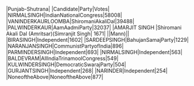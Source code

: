  
|Punjab-Shutrana|
|Candidate|Party|Votes|
|NIRMALSINGH|IndianNationalCongress|58008|
|VANINDERKAURLOOMBA|ShiromaniAkaliDal|39488|
|PALWINDERKAUR|AamAadmiParty|32037|
|AMARJIT SINGH       |Shiromani Akali Dal (Amritsar)(Simranjit Singh| 1671|
||Mann)||
|BIRASINGH|Independent|1602|
|SARDEEPSINGH|BahujanSamajParty|1229|
|NARANJANSINGH|CommunistPartyofIndia|896|
|PARMINDERSINGH|Independent|693|
|NIRMALSINGH|Independent|563|
|BALDEVRAM|AllIndiaTrinamoolCongress|549|
|KULWINDERSINGH|DemocraticSwarajParty|504|
|GURJANTSINGH|Independent|268|
|NARINDER|Independent|254|
|NoneoftheAbove|NoneoftheAbove|877|

